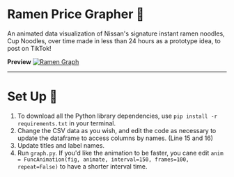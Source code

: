 # Ramen Price Grapher 🍜
An animated data visualization of Nissan's signature instant ramen noodles, Cup Noodles, over time
made in less than 24 hours as a prototype idea, to post on TikTok!

**Preview**
[![Ramen Graph](https://i.gyazo.com/4943409b7215e42d6bce3282b9fcd552.png)](https://youtu.be/SZ5OPgVAKEs)

____


# Set Up 🔢

1. To download all the Python library dependencies, use `pip install -r requirements.txt` in your terminal.
2. Change the CSV data as you wish, and edit the code as necessary to update the dataframe to access columns by names. (Line 15 and 16)
3. Update titles and label names. 
4. Run `graph.py`. If you'd like the animation to be faster, you cane edit `anim = FuncAnimation(fig, animate, interval=150, frames=100, repeat=False)` to have a shorter interval time. 
